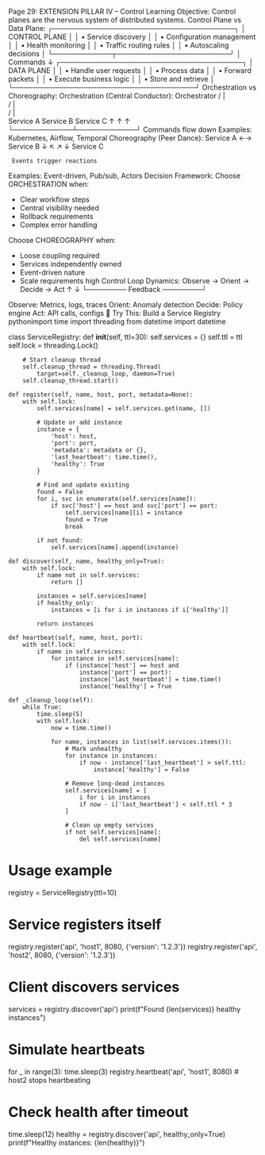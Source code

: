 Page 29: EXTENSION PILLAR IV – Control
Learning Objective: Control planes are the nervous system of distributed systems.
Control Plane vs Data Plane:
┌─────────────────────────────────────┐
│         CONTROL PLANE               │
│  • Service discovery                │
│  • Configuration management         │
│  • Health monitoring               │
│  • Traffic routing rules           │
│  • Autoscaling decisions          │
└────────────┬───────────────────────┘
             │ Commands
             ↓
┌─────────────────────────────────────┐
│          DATA PLANE                 │
│  • Handle user requests            │
│  • Process data                    │
│  • Forward packets                 │
│  • Execute business logic          │
│  • Store and retrieve              │
└─────────────────────────────────────┘
Orchestration vs Choreography:
Orchestration (Central Conductor):
                 Orchestrator
                /     |      \
             /        |         \
          /           |            \
    Service A    Service B    Service C
         ↑            ↑            ↑
         └────────────┴────────────┘
            Commands flow down
Examples: Kubernetes, Airflow, Temporal
Choreography (Peer Dance):
    Service A ←→ Service B
         ↓  ↖    ↗  ↓
           Service C
     
     Events trigger reactions
Examples: Event-driven, Pub/sub, Actors
Decision Framework:
Choose ORCHESTRATION when:
- Clear workflow steps
- Central visibility needed
- Rollback requirements
- Complex error handling

Choose CHOREOGRAPHY when:
- Loose coupling required
- Services independently owned
- Event-driven nature
- Scale requirements high
Control Loop Dynamics:
Observe → Orient → Decide → Act
   ↑                          ↓
   └──────── Feedback ────────┘

Observe: Metrics, logs, traces
Orient: Anomaly detection
Decide: Policy engine
Act: API calls, configs
🔧 Try This: Build a Service Registry
pythonimport time
import threading
from datetime import datetime

class ServiceRegistry:
    def __init__(self, ttl=30):
        self.services = {}
        self.ttl = ttl
        self.lock = threading.Lock()
        
        # Start cleanup thread
        self.cleanup_thread = threading.Thread(
            target=self._cleanup_loop, daemon=True)
        self.cleanup_thread.start()
    
    def register(self, name, host, port, metadata=None):
        with self.lock:
            self.services[name] = self.services.get(name, [])
            
            # Update or add instance
            instance = {
                'host': host,
                'port': port,
                'metadata': metadata or {},
                'last_heartbeat': time.time(),
                'healthy': True
            }
            
            # Find and update existing
            found = False
            for i, svc in enumerate(self.services[name]):
                if svc['host'] == host and svc['port'] == port:
                    self.services[name][i] = instance
                    found = True
                    break
            
            if not found:
                self.services[name].append(instance)
    
    def discover(self, name, healthy_only=True):
        with self.lock:
            if name not in self.services:
                return []
            
            instances = self.services[name]
            if healthy_only:
                instances = [i for i in instances if i['healthy']]
            
            return instances
    
    def heartbeat(self, name, host, port):
        with self.lock:
            if name in self.services:
                for instance in self.services[name]:
                    if (instance['host'] == host and 
                        instance['port'] == port):
                        instance['last_heartbeat'] = time.time()
                        instance['healthy'] = True
    
    def _cleanup_loop(self):
        while True:
            time.sleep(5)
            with self.lock:
                now = time.time()
                
                for name, instances in list(self.services.items()):
                    # Mark unhealthy
                    for instance in instances:
                        if now - instance['last_heartbeat'] > self.ttl:
                            instance['healthy'] = False
                    
                    # Remove long-dead instances
                    self.services[name] = [
                        i for i in instances 
                        if now - i['last_heartbeat'] < self.ttl * 3
                    ]
                    
                    # Clean up empty services
                    if not self.services[name]:
                        del self.services[name]

# Usage example
registry = ServiceRegistry(ttl=10)

# Service registers itself
registry.register('api', 'host1', 8080, {'version': '1.2.3'})
registry.register('api', 'host2', 8080, {'version': '1.2.3'})

# Client discovers services
services = registry.discover('api')
print(f"Found {len(services)} healthy instances")

# Simulate heartbeats
for _ in range(3):
    time.sleep(3)
    registry.heartbeat('api', 'host1', 8080)
    # host2 stops heartbeating
    
# Check health after timeout
time.sleep(12)
healthy = registry.discover('api', healthy_only=True)
print(f"Healthy instances: {len(healthy)}")